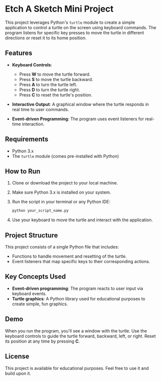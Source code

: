 # Etch A Sketch Mini Project

This project leverages Python's `turtle` module to create a simple application to control a turtle on the screen using keyboard commands. The program listens for specific key presses to move the turtle in different directions or reset it to its home position.

## Features

- **Keyboard Controls**:
  - Press **W** to move the turtle forward.
  - Press **S** to move the turtle backward.
  - Press **A** to turn the turtle left.
  - Press **D** to turn the turtle right.
  - Press **C** to reset the turtle's position.

- **Interactive Output**: A graphical window where the turtle responds in real time to user commands.
- **Event-driven Programming**: The program uses event listeners for real-time interaction.

## Requirements

- Python 3.x
- The `turtle` module (comes pre-installed with Python)

## How to Run

1. Clone or download the project to your local machine.
2. Make sure Python 3.x is installed on your system.
3. Run the script in your terminal or any Python IDE:

   ```bash
   python your_script_name.py
   ```

4. Use your keyboard to move the turtle and interact with the application.

## Project Structure

This project consists of a single Python file that includes:

- Functions to handle movement and resetting of the turtle.
- Event listeners that map specific keys to their corresponding actions.

## Key Concepts Used

- **Event-driven programming**: The program reacts to user input via keyboard events.
- **Turtle graphics**: A Python library used for educational purposes to create simple, fun graphics.

## Demo

When you run the program, you'll see a window with the turtle. Use the keyboard controls to guide the turtle forward, backward, left, or right. Reset its position at any time by pressing **C**.

## License

This project is available for educational purposes. Feel free to use it and build upon it.